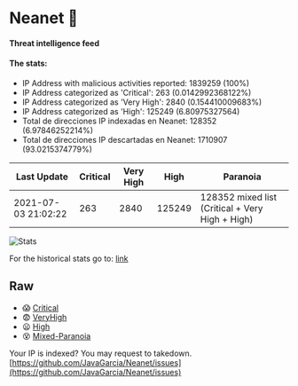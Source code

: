 # Neanet :hocho:
#### Threat intelligence feed
#### The stats:

- IP Address with malicious activities reported: 1839259 (100%)
- IP Address categorized as 'Critical':  263 (0.0142992368122%)
- IP Address categorized as 'Very High':  2840 (0.154410009683%)
- IP Address categorized as 'High':  125249 (6.80975327564)
- Total de direcciones IP indexadas en Neanet:  128352 (6.97846252214%)
- Total de direcciones IP descartadas en Neanet:  1710907 (93.0215374779%)

| Last Update | Critical | Very High | High | Paranoia |
| --- | --- | --- | --- | --- |
| 2021-07-03 21:02:22 | 263 | 2840 | 125249 | 128352 mixed list (Critical + Very High + High)|

![Stats](https://docs.google.com/spreadsheets/d/e/2PACX-1vSnaNMIXVabIpDJjufMlzH7poXnshF3mgd8Is1g9ytUEzVsP5my4Trn8f-xkoLLQ38xpL3HtmUexLo6/pubchart?oid=501124687&format=image)

For the historical stats go to: [link](/stats.csv)
## Raw
- :scream: [Critical](https://raw.githubusercontent.com/JavaGarcia/Neanet/master/blacklists/neanet_critical.txt)
- :fearful: [VeryHigh](https://raw.githubusercontent.com/JavaGarcia/Neanet/master/blacklists/neanet_veryHigh.txtt)
- :frowning: [High](https://raw.githubusercontent.com/JavaGarcia/Neanet/master/blacklists/neanet_high.txt)
- :dizzy_face: [Mixed-Paranoia](https://raw.githubusercontent.com/JavaGarcia/Neanet/master/blacklists/neanet_all.txt)


Your IP is indexed? You may request to takedown. [https://github.com/JavaGarcia/Neanet/issues](https://github.com/JavaGarcia/Neanet/issues)















































































































































































































































































































































































































































































































































































































































































































































































































































































































































































































































































































































































































































































































































































































































































































































































































































































































































































































































































































































































































































































































































































































































































































































































































































































































































































































































































































































































































































































































































































































































































































































































































































































































































































































































































































































































































































































































































































































































































































































































































































































































































































































































































































































































































































































































































































































































































































































































































































































































































































































































































































































































































































































































































































































































































































































































































































































































































































































































































































































































































































































































































































































































































































































































































































































































































































































































































































































































































































































































































































































































































































































































































































































































































































































































































































































































